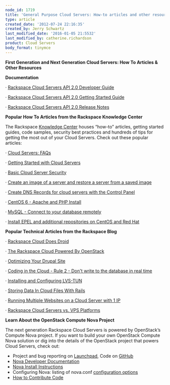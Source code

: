 ```yaml
---
node_id: 1719
title: 'General Purpose Cloud Servers: How-to articles and other resources'
type: article
created_date: '2012-07-24 22:16:35'
created_by: Jerry Schwartz
last_modified_date: '2016-01-05 21:5532'
last_modified_by: catherine.richardson
product: Cloud Servers
body_format: tinymce
---
```


**First Generation and Next Generation Cloud Servers:  How To Articles &
Other Resources**

 

**Documentation**

&middot;         [Rackspace Cloud Servers API 2.0 Developer
Guide](https://developer.rackspace.com/docs/cloud-servers/v2/developer-guide/)

&middot;         [Rackspace Cloud Servers API 2.0 Getting Started
Guide](https://developer.rackspace.com/docs/cloud-servers/v2/developer-guide/#getting-started)

&middot;         [Rackspace Cloud Servers API 2.0 Release
Notes](https://developer.rackspace.com/docs/cloud-servers/v2/developer-guide/#document-release-notes)

 

**Popular How To Articles from the Rackspace Knowledge Center**

The Rackspace [Knowledge
Center](http://www.rackspace.com/knowledge_center/) houses &ldquo;how-to&rdquo;
articles, getting started guides, code samples, security best practices
and hundreds of tips for getting the most out of your Cloud Servers. 
Check out these popular articles:

&middot;         [Cloud Servers:
FAQs](http://www.rackspace.com/knowledge_center/product-faq/cloud-servers)

&middot;         [Getting Started with Cloud
Servers](http://www.rackspace.com/knowledge_center/article/getting-started-with-cloud-servers)

&middot;         [Basic Cloud Server
Security](http://www.rackspace.com/knowledge_center/article/basic-cloud-server-security)

&middot;         [Create an image of a server and restore a server from a saved
image](http://www.rackspace.com/knowledge_center/article/create-an-image-of-a-server-and-restore-a-server-from-a-saved-image)

&middot;         [Create DNS Records for cloud servers with the Control
Panel](http://www.rackspace.com/knowledge_center/article/create-dns-records-for-cloud-servers-with-the-control-panel)

&middot;         [CentOS 6 - Apache and PHP
Install](http://www.rackspace.com/knowledge_center/article/centos-6-apache-and-php-install)

&middot;         [MySQL - Connect to your database
remotely](http://www.rackspace.com/knowledge_center/article/mysql-connect-to-your-database-remotely)

&middot;         [Install EPEL and additional repositories on CentOS and Red
Hat](http://www.rackspace.com/knowledge_center/article/install-epel-and-additional-repositories-on-centos-and-red-hat)

 

**Popular Technical Articles from the Rackspace Blog**

&middot;         [Rackspace Cloud Does
Droid](http://www.rackspace.com/blog/rackspace-cloud-does-droid/)

&middot;         [The Rackspace Cloud Powered By
OpenStack](http://www.rackspace.com/blog/next-generation-rackspace-cloud-servers/)

&middot;         [Optimizing Your Drupal
Site](http://www.rackspace.com/blog/optimizing-your-drupal-site/)

&middot;         [Coding in the Cloud - Rule 2 - Don't write to the database in
real
time](http://www.rackspace.com/blog/coding-in-the-cloud-rule-2-dont-write-to-the-database-in-real-time/)

&middot;         [Installing and Configuring
LVS-TUN](http://www.rackspace.com/blog/installing-and-configuring-lvs-tun/)

&middot;         [Storing Data In Cloud Files With
Rails](http://www.rackspace.com/blog/storing-data-in-cloud-files-with-rails/)

&middot;         [Running Multiple Websites on a Cloud Server with 1
IP](http://www.rackspace.com/blog/running-multiple-websites-on-a-cloud-server-with-1-ip/)

&middot;         [Rackspace Cloud Servers vs. VPS
Platforms](http://www.rackspace.com/blog/rackspace-cloud-servers-vs-vps-platforms/)

 

**Learn About the OpenStack Compute Nova Project**

The next generation Rackspace Cloud Servers is powered by OpenStack&rsquo;s
Compute Nova project.  If you want to build your own OpenStack Compute
Nova solution or dig into the details of the OpenStack project that
powers Cloud Servers, check out: 

-   Project and bug reporting on
    [Launchpad](https://launchpad.net/nova), Code on
    [GitHub](https://github.com/openstack/nova)
-   [Nova Developer Documentation](http://nova.openstack.org/)
-   [Nova Install
    Instructions](http://wiki.openstack.org/InstallInstructions/Nova)
-   Configuring Nova: listing of nova.conf [configuration
    options](http://wiki.openstack.org/NovaConfigOptions)
-   [How to Contribute Code](http://wiki.openstack.org/HowToContribute)


